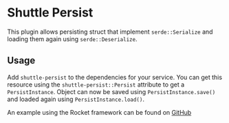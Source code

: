 # Shuttle Persist
This plugin allows persisting struct that implement `serde::Serialize` and loading them again using `serde::Deserialize`.

## Usage
Add `shuttle-persist` to the dependencies for your service. You can get this resource using the `shuttle-persist::Persist` attribute to get a `PersistInstance`. Object can now be saved using `PersistInstance.save()` and loaded again using `PersistInstance.load()`.

An example using the Rocket framework can be found on [GitHub](https://github.com/shuttle-hq/shuttle/tree/main/examples/rocket/persist)

